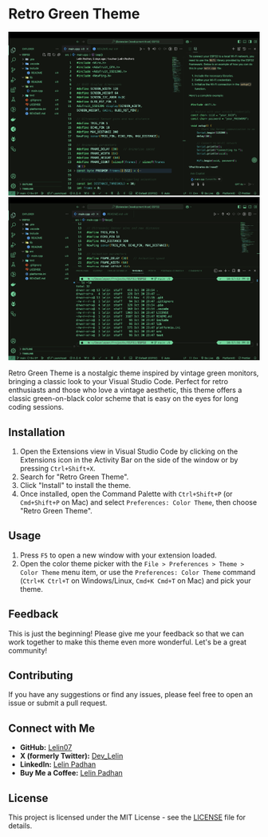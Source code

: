 # Retro Green Theme

![Main Interface](assets/screenshot_one.png)
![Feature Highlight](assets/screenshot_two.png)

Retro Green Theme is a nostalgic theme inspired by vintage green monitors, bringing a classic look to your Visual Studio Code. Perfect for retro enthusiasts and those who love a vintage aesthetic, this theme offers a classic green-on-black color scheme that is easy on the eyes for long coding sessions. 

## Installation

1. Open the Extensions view in Visual Studio Code by clicking on the Extensions icon in the Activity Bar on the side of the window or by pressing `Ctrl+Shift+X`.
2. Search for "Retro Green Theme".
3. Click "Install" to install the theme.
4. Once installed, open the Command Palette with `Ctrl+Shift+P` (or `Cmd+Shift+P` on Mac) and select `Preferences: Color Theme`, then choose "Retro Green Theme".

## Usage

1. Press `F5` to open a new window with your extension loaded.
2. Open the color theme picker with the `File > Preferences > Theme > Color Theme` menu item, or use the `Preferences: Color Theme` command (`Ctrl+K Ctrl+T` on Windows/Linux, `Cmd+K Cmd+T` on Mac) and pick your theme.

## Feedback

This is just the beginning! Please give me your feedback so that we can work together to make this theme even more wonderful. Let's be a great community!

## Contributing

If you have any suggestions or find any issues, please feel free to open an issue or submit a pull request.

## Connect with Me

- **GitHub:** [Lelin07](https://github.com/Lelin07)
- **X (formerly Twitter):** [Dev_Lelin](https://x.com/Dev_Lelin)
- **LinkedIn:** [Lelin Padhan](https://www.linkedin.com/in/lelin07/)
- **Buy Me a Coffee:** [Lelin Padhan](https://www.buymeacoffee.com/lelin07)

## License

This project is licensed under the MIT License - see the [LICENSE](LICENSE) file for details.